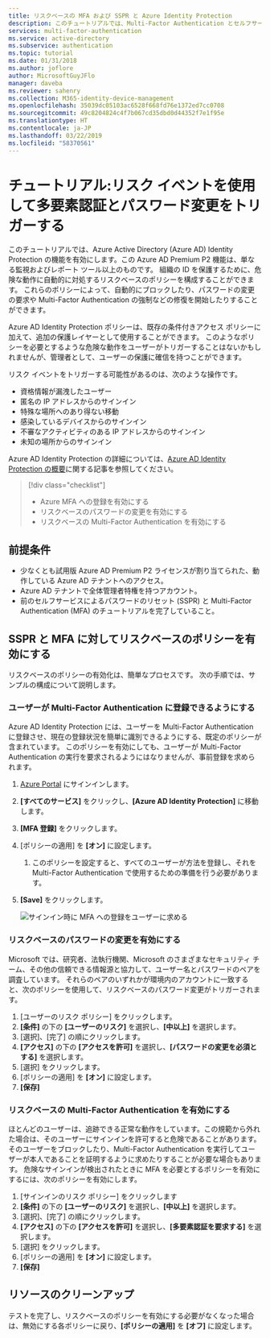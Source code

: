 ```yaml
---
title: リスクベースの MFA および SSPR と Azure Identity Protection
description: このチュートリアルでは、Multi-Factor Authentication とセルフサービスによるパスワードのリセットに対して Azure Identity Protection 統合を有効にして、危険な動作を減らします。
services: multi-factor-authentication
ms.service: active-directory
ms.subservice: authentication
ms.topic: tutorial
ms.date: 01/31/2018
ms.author: joflore
author: MicrosoftGuyJFlo
manager: daveba
ms.reviewer: sahenry
ms.collection: M365-identity-device-management
ms.openlocfilehash: 35039dc05103ac6528f668fd76e1372ed7cc0708
ms.sourcegitcommit: 49c8204824c4f7b067cd35dbd0d44352f7e1f95e
ms.translationtype: HT
ms.contentlocale: ja-JP
ms.lasthandoff: 03/22/2019
ms.locfileid: "58370561"
---
```

# <a name="tutorial-use-risk-events-to-trigger-multi-factor-authentication-and-password-changes"></a>チュートリアル:リスク イベントを使用して多要素認証とパスワード変更をトリガーする

このチュートリアルでは、Azure Active Directory (Azure AD) Identity Protection の機能を有効にします。この Azure AD Premium P2 機能は、単なる監視およびレポート ツール以上のものです。 組織の ID を保護するために、危険な動作に自動的に対処するリスクベースのポリシーを構成することができます。 これらのポリシーによって、自動的にブロックしたり、パスワードの変更の要求や Multi-Factor Authentication の強制などの修復を開始したりすることができます。

Azure AD Identity Protection ポリシーは、既存の条件付きアクセス ポリシーに加えて、追加の保護レイヤーとして使用することができます。 このようなポリシーを必要とするような危険な動作をユーザーがトリガーすることはないかもしれませんが、管理者として、ユーザーの保護に確信を持つことができます。

リスク イベントをトリガーする可能性があるのは、次のような操作です。

* 資格情報が漏洩したユーザー
* 匿名の IP アドレスからのサインイン
* 特殊な場所へのあり得ない移動
* 感染しているデバイスからのサインイン
* 不審なアクティビティのある IP アドレスからのサインイン
* 未知の場所からのサインイン

Azure AD Identity Protection の詳細については、[Azure AD Identity Protection の概要](../active-directory-identityprotection.md)に関する記事を参照してください。

> [!div class="checklist"]
> * Azure MFA への登録を有効にする
> * リスクベースのパスワードの変更を有効にする
> * リスクベースの Multi-Factor Authentication を有効にする

## <a name="prerequisites"></a>前提条件

* 少なくとも試用版 Azure AD Premium P2 ライセンスが割り当てられた、動作している Azure AD テナントへのアクセス。
* Azure AD テナントで全体管理者特権を持つアカウント。
* 前のセルフサービスによるパスワードのリセット (SSPR) と Multi-Factor Authentication (MFA) のチュートリアルを完了していること。

## <a name="enable-risk-based-policies-for-sspr-and-mfa"></a>SSPR と MFA に対してリスクベースのポリシーを有効にする

リスクベースのポリシーの有効化は、簡単なプロセスです。 次の手順では、サンプルの構成について説明します。

### <a name="enable-users-to-register-for-multi-factor-authentication"></a>ユーザーが Multi-Factor Authentication に登録できるようにする

Azure AD Identity Protection には、ユーザーを Multi-Factor Authentication に登録させ、現在の登録状況を簡単に識別できるようにする、既定のポリシーが含まれています。 このポリシーを有効にしても、ユーザーが Multi-Factor Authentication の実行を要求されるようにはなりませんが、事前登録を求められます。

1. [Azure Portal](https://portal.azure.com) にサインインします。
1. **[すべてのサービス]** をクリックし、**[Azure AD Identity Protection]** に移動します。
1. **[MFA 登録]** をクリックします。
1. [ポリシーの適用] を **[オン]** に設定します。
   1. このポリシーを設定すると、すべてのユーザーが方法を登録し、それを Multi-Factor Authentication で使用するための準備を行う必要があります。
1. **[Save]** をクリックします。

   ![サインイン時に MFA への登録をユーザーに求める](./media/tutorial-risk-based-sspr-mfa/risk-based-require-mfa-registration.png)

### <a name="enable-risk-based-password-changes"></a>リスクベースのパスワードの変更を有効にする

Microsoft では、研究者、法執行機関、Microsoft のさまざまなセキュリティ チーム、その他の信頼できる情報源と協力して、ユーザー名とパスワードのペアを調査しています。 それらのペアのいずれかが環境内のアカウントに一致すると、次のポリシーを使用して、リスクベースのパスワード変更がトリガーされます。

1. [ユーザーのリスク ポリシー] をクリックします。
1. **[条件]** の下の **[ユーザーのリスク]** を選択し、**[中以上]** を選択します。
1. [選択]、[完了] の順にクリックします。
1. **[アクセス]** の下の **[アクセスを許可]** を選択し、**[パスワードの変更を必須とする]** を選択します。
1. [選択] をクリックします。
1. [ポリシーの適用] を **[オン]** に設定します。
1.  **[保存]**

### <a name="enable-risk-based-multi-factor-authentication"></a>リスクベースの Multi-Factor Authentication を有効にする

ほとんどのユーザーは、追跡できる正常な動作をしています。この規範から外れた場合は、そのユーザーにサインインを許可すると危険であることがあります。 そのユーザーをブロックしたり、Multi-Factor Authentication を実行してユーザーが本人であることを証明するように求めたりすることが必要な場合もあります。 危険なサインインが検出されたときに MFA を必要とするポリシーを有効にするには、次のポリシーを有効にします。

1. [サインインのリスク ポリシー] をクリックします
1. **[条件]** の下の **[ユーザーのリスク]** を選択し、**[中以上]** を選択します。
1. [選択]、[完了] の順にクリックします。
1. **[アクセス]** の下の **[アクセスを許可]** を選択し、**[多要素認証を要求する]** を選択します。
1. [選択] をクリックします。
1. [ポリシーの適用] を **[オン]** に設定します。
1.  **[保存]**

## <a name="clean-up-resources"></a>リソースのクリーンアップ

テストを完了し、リスクベースのポリシーを有効にする必要がなくなった場合は、無効にする各ポリシーに戻り、**[ポリシーの適用]** を **[オフ]** に設定します。
